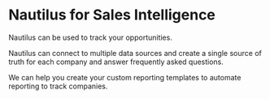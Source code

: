 # Nautilus for Sales Intelligence
Nautilus can be used to track your opportunities. 

Nautilus can connect to multiple data sources and create a single source of truth for each company and answer frequently asked questions. 

We can help you create your custom reporting templates to automate reporting to track companies.